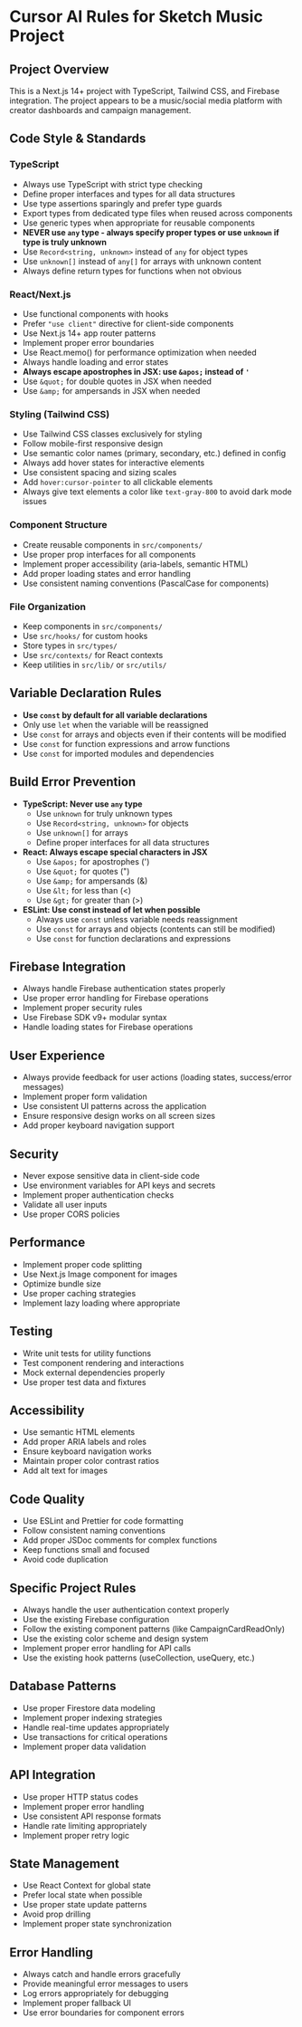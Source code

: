 # Cursor AI Rules for Sketch Music Project

## Project Overview
This is a Next.js 14+ project with TypeScript, Tailwind CSS, and Firebase integration. The project appears to be a music/social media platform with creator dashboards and campaign management.

## Code Style & Standards

### TypeScript
- Always use TypeScript with strict type checking
- Define proper interfaces and types for all data structures
- Use type assertions sparingly and prefer type guards
- Export types from dedicated type files when reused across components
- Use generic types when appropriate for reusable components
- **NEVER use `any` type - always specify proper types or use `unknown` if type is truly unknown**
- Use `Record<string, unknown>` instead of `any` for object types
- Use `unknown[]` instead of `any[]` for arrays with unknown content
- Always define return types for functions when not obvious

### React/Next.js
- Use functional components with hooks
- Prefer `"use client"` directive for client-side components
- Use Next.js 14+ app router patterns
- Implement proper error boundaries
- Use React.memo() for performance optimization when needed
- Always handle loading and error states
- **Always escape apostrophes in JSX: use `&apos;` instead of `'`**
- Use `&quot;` for double quotes in JSX when needed
- Use `&amp;` for ampersands in JSX when needed

### Styling (Tailwind CSS)
- Use Tailwind CSS classes exclusively for styling
- Follow mobile-first responsive design
- Use semantic color names (primary, secondary, etc.) defined in config
- Always add hover states for interactive elements
- Use consistent spacing and sizing scales
- Add `hover:cursor-pointer` to all clickable elements
- Always give text elements a color like `text-gray-800` to avoid dark mode issues

### Component Structure
- Create reusable components in `src/components/`
- Use proper prop interfaces for all components
- Implement proper accessibility (aria-labels, semantic HTML)
- Add proper loading states and error handling
- Use consistent naming conventions (PascalCase for components)

### File Organization
- Keep components in `src/components/`
- Use `src/hooks/` for custom hooks
- Store types in `src/types/`
- Use `src/contexts/` for React contexts
- Keep utilities in `src/lib/` or `src/utils/`

## Variable Declaration Rules
- **Use `const` by default for all variable declarations**
- Only use `let` when the variable will be reassigned
- Use `const` for arrays and objects even if their contents will be modified
- Use `const` for function expressions and arrow functions
- Use `const` for imported modules and dependencies

## Build Error Prevention
- **TypeScript: Never use `any` type**
  - Use `unknown` for truly unknown types
  - Use `Record<string, unknown>` for objects
  - Use `unknown[]` for arrays
  - Define proper interfaces for all data structures
- **React: Always escape special characters in JSX**
  - Use `&apos;` for apostrophes (')
  - Use `&quot;` for quotes (")
  - Use `&amp;` for ampersands (&)
  - Use `&lt;` for less than (<)
  - Use `&gt;` for greater than (>)
- **ESLint: Use const instead of let when possible**
  - Always use `const` unless variable needs reassignment
  - Use `const` for arrays and objects (contents can still be modified)
  - Use `const` for function declarations and expressions

## Firebase Integration
- Always handle Firebase authentication states properly
- Use proper error handling for Firebase operations
- Implement proper security rules
- Use Firebase SDK v9+ modular syntax
- Handle loading states for Firebase operations

## User Experience
- Always provide feedback for user actions (loading states, success/error messages)
- Implement proper form validation
- Use consistent UI patterns across the application
- Ensure responsive design works on all screen sizes
- Add proper keyboard navigation support

## Security
- Never expose sensitive data in client-side code
- Use environment variables for API keys and secrets
- Implement proper authentication checks
- Validate all user inputs
- Use proper CORS policies

## Performance
- Implement proper code splitting
- Use Next.js Image component for images
- Optimize bundle size
- Use proper caching strategies
- Implement lazy loading where appropriate

## Testing
- Write unit tests for utility functions
- Test component rendering and interactions
- Mock external dependencies properly
- Use proper test data and fixtures

## Accessibility
- Use semantic HTML elements
- Add proper ARIA labels and roles
- Ensure keyboard navigation works
- Maintain proper color contrast ratios
- Add alt text for images

## Code Quality
- Use ESLint and Prettier for code formatting
- Follow consistent naming conventions
- Add proper JSDoc comments for complex functions
- Keep functions small and focused
- Avoid code duplication

## Specific Project Rules
- Always handle the user authentication context properly
- Use the existing Firebase configuration
- Follow the existing component patterns (like CampaignCardReadOnly)
- Use the existing color scheme and design system
- Implement proper error handling for API calls
- Use the existing hook patterns (useCollection, useQuery, etc.)

## Database Patterns
- Use proper Firestore data modeling
- Implement proper indexing strategies
- Handle real-time updates appropriately
- Use transactions for critical operations
- Implement proper data validation

## API Integration
- Use proper HTTP status codes
- Implement proper error handling
- Use consistent API response formats
- Handle rate limiting appropriately
- Implement proper retry logic

## State Management
- Use React Context for global state
- Prefer local state when possible
- Use proper state update patterns
- Avoid prop drilling
- Implement proper state synchronization

## Error Handling
- Always catch and handle errors gracefully
- Provide meaningful error messages to users
- Log errors appropriately for debugging
- Implement proper fallback UI
- Use error boundaries for component errors 